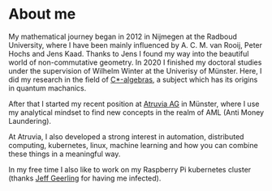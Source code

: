 # About me

My mathematical journey began in 2012 in Nijmegen at the Radboud University, where I have been mainly influenced by A. C. M. van Rooij, Peter Hochs and Jens Kaad. Thanks to Jens I found my way into the beautiful world of non-commutative geometry. In 2020 I finished my doctoral studies under the supervision of Wilhelm Winter at the Univerisy of Münster. Here, I did my research in the field of [C*-algebras](https://en.wikipedia.org/wiki/C*-algebra), a subject which has its origins in quantum machanics. 

After that I started my recent position at [Atruvia AG](https://atruvia.de/) in Münster, where I use my analytical mindset to find new concepts in the realm of AML (Anti Money Laundering). 

At Atruvia, I also developed a strong interest in automation, distributed computing, kubernetes, linux, machine learning and how you can combine these things in a meaningful way.

In my free time I also like to work on my Raspberry Pi kubernetes cluster (thanks [Jeff Geerling](https://www.jeffgeerling.com) for having me infected). 